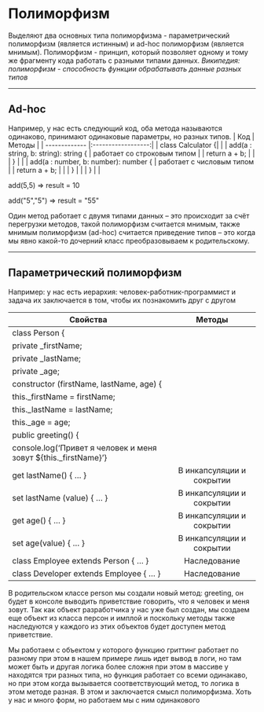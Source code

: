# Полиморфизм
Выделяют два основных типа полиморфизма - параметрический полиморфизм (является истинным) и ad-hoc полиморфизм (является мнимым). Полиморфизм - принцип, который позволяет одному и тому же фрагменту кода работать с разными типами данных. *Википедия: полиморфизм - способность функции обрабатывать данные разных типов*

___
## Ad-hoc
Например, у нас есть следующий код, оба метода называются одинаково, принимают одинаковые параметры, но разных типов.
| Код    | Методы                | 
| ------------- |:------------------:| 
| сlass Calculator {|     | 
| add(a : string, b: string): string { |  работает со строковым типом   | 
| return a + b;  |       | 
| }  |       | 
| add(a : number, b: number): number { |  работает с числовым типом   | 
| return a + b;  |       | 
| }  |       | 
| }  |       | 

add(5,5) => result = 10

add("5","5") => result = "55"

Один метод работает с двумя типами данных – это происходит за счёт перегрузки методов, такой полиморфизм считается мнимым, также мнимым полиморфизм (ad-hoc) считается приведение типов – это когда мы явно какой-то дочерний класс преобразовываем к родительскому.
___

## Параметрический полиморфизм
Например: у нас есть иерархия: человек-работник-программист и задача их заключается в том, чтобы их познакомить друг с другом

| Свойства      | Методы                | 
| ------------- |:------------------:| 
| сlass Person {     |   | 
| private _firstName; |  | 
| private _lastName; |       | 
| private _age; |    |
| constructor (firstName, lastName, age) {     |   | 
| this._firstName = firstName;    |   | 
| this._lastName = lastName;   |   | 
| this._age = age;    |   | 
| public greeting() {   |   | 
| console.log(‘Привет я человек и меня зовут ${this._firstName}’}   |   | 
|  get lastName() { … }   |  В инкапсуляции и сокрытии | 
|  set lastName (value) { … } | В инкапсуляции и сокрытии  | 
|  get age() { … }   |  В инкапсуляции и сокрытии | 
|  set age(value) { … }  |  В инкапсуляции и сокрытии | 
| class Employee extends Person { … }   |  Наследование | 
| class Developer extends Employee { … }   | Наследование  | 

В родительском классе person мы создали новый метод: greeting, он будет в консоле выводить приветствие говорить, что я человек и меня зовут. Так как объект разработчика у нас уже был создан, мы создаем еще объект из класса персон и имплой и поскольку методы также наследуются у каждого из этих объектов будет доступен метод приветствие.

Мы работаем с объектом у которого функцию гриттинг работает по разному при этом в нашем примере лишь идет вывод в логи, но там может быть и другая логика более сложня при этом в массиве у находятся три разных типа, но функция работает со всеми одинакаво, но при этом когда вызывается соответствующий метод, то логика в этом методе разная. В этом и заключается смысл полиморфизма. Хоть у нас и много форм, но работаем мы с ним одинакового
